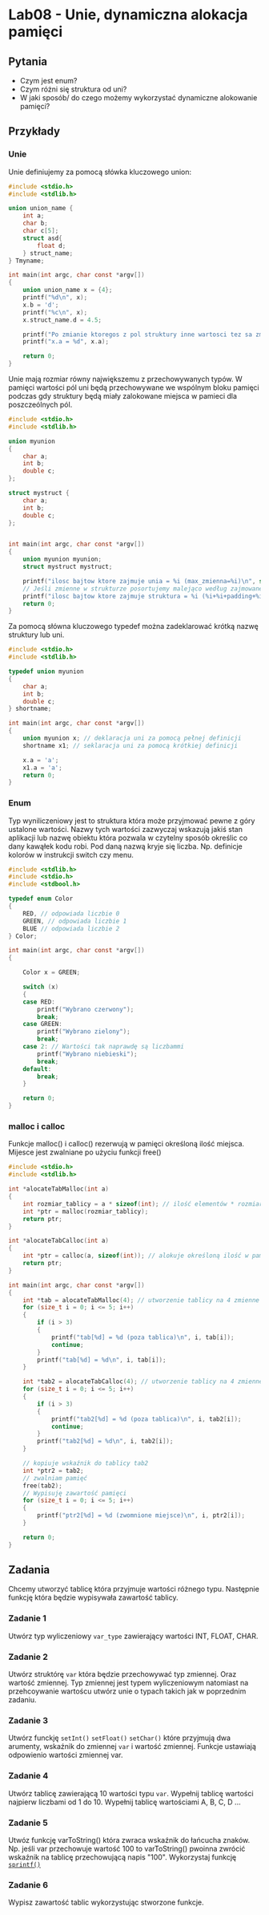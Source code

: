 # **Lab08 - Unie, dynamiczna alokacja pamięci**


## Pytania

- Czym jest enum?
- Czym różni się struktura od uni?
- W jaki sposób/ do czego możemy wykorzystać dynamiczne alokowanie pamięci?

## Przykłady

### Unie
Unie definiujemy za pomocą słówka kluczowego union:

```c
#include <stdio.h>
#include <stdlib.h>

union union_name {
    int a;
    char b;
    char c[5];
    struct asd{
        float d;
    } struct_name;
} Tmyname;

int main(int argc, char const *argv[])
{ 
    union union_name x = {4};
    printf("%d\n", x);
    x.b = 'd';
    printf("%c\n", x);  
    x.struct_name.d = 4.5;

    printf("Po zmianie ktoregos z pol struktury inne wartosci tez sa zmienione:\n");
    printf("x.a = %d", x.a);

    return 0;
}
```

Unie mają rozmiar równy największemu z przechowywanych typów. W pamięci wartości pól uni będą przechowywane we wspólnym bloku pamięci podczas gdy struktury będą miały zalokowane miejsca w pamieci dla poszczeólnych pól.

```c
#include <stdio.h>
#include <stdlib.h>

union myunion
{
    char a;
    int b;
    double c;
};

struct mystruct {
    char a;
    int b;
    double c;
};


int main(int argc, char const *argv[])
{
    union myunion myunion;
    struct mystruct mystruct;

    printf("ilosc bajtow ktore zajmuje unia = %i (max_zmienna=%i)\n", sizeof(myunion), sizeof(double));
    // Jeśli zmienne w strukturze posortujemy malejąco według zajmowanego miejsca w pamięci rozmiar struktury będzie mniejszy
    printf("ilosc bajtow ktore zajmuje struktura = %i (%i+%i+padding+%i)\n", sizeof(mystruct), sizeof(char), sizeof(int), sizeof(double));
    return 0;
}
```

Za pomocą słówna kluczowego typedef można zadeklarować krótką nazwę struktury lub uni.

```c
#include <stdio.h>
#include <stdlib.h>

typedef union myunion
{
    char a;
    int b;
    double c;
} shortname;

int main(int argc, char const *argv[])
{
    union myunion x; // deklaracja uni za pomocą pełnej definicji
    shortname x1; // seklaracja uni za pomocą krótkiej definicji

    x.a = 'a';
    x1.a = 'a';
    return 0;
}
```

### Enum

Typ wyniliczeniowy jest to struktura która może przyjmować pewne z góry ustalone wartości. Nazwy tych wartości zazwyczaj wskazują jakiś stan aplikacji lub nazwę obiektu która pozwala w czytelny sposób określic co dany kawąłek kodu robi. Pod daną nazwą kryje się liczba. Np. definicje kolorów w instrukcji switch czy menu.

```c
#include <stdlib.h>
#include <stdio.h>
#include <stdbool.h>

typedef enum Color
{
    RED, // odpowiada liczbie 0
    GREEN, // odpowiada liczbie 1
    BLUE // odpowiada liczbie 2
} Color;

int main(int argc, char const *argv[])
{

    Color x = GREEN;

    switch (x)
    {
    case RED:
        printf("Wybrano czerwony");
        break;
    case GREEN:
        printf("Wybrano zielony");
        break;
    case 2: // Wartości tak naprawdę są liczbammi
        printf("Wybrano niebieski");
        break;
    default:
        break;
    }

    return 0;
}
```

### malloc i calloc

Funkcje malloc() i calloc() rezerwują w pamięci określoną ilość miejsca. Mijesce jest zwalniane po użyciu funkcji free()

```c
#include <stdio.h>
#include <stdlib.h>

int *alocateTabMalloc(int a)
{
    int rozmiar_tablicy = a * sizeof(int); // ilość elementów * rozmiar jednego elementu
    int *ptr = malloc(rozmiar_tablicy);
    return ptr;
}

int *alocateTabCalloc(int a)
{
    int *ptr = calloc(a, sizeof(int)); // alokuje określoną ilość w pamięci danego typu i ustawia wartości w pamięci na 0.
    return ptr;
}

int main(int argc, char const *argv[])
{
    int *tab = alocateTabMalloc(4); // utworzenie tablicy na 4 zmienne typu int
    for (size_t i = 0; i <= 5; i++)
    {
        if (i > 3)
        {
            printf("tab[%d] = %d (poza tablica)\n", i, tab[i]);
            continue;
        }
        printf("tab[%d] = %d\n", i, tab[i]);
    }

    int *tab2 = alocateTabCalloc(4); // utworzenie tablicy na 4 zmienne typu int
    for (size_t i = 0; i <= 5; i++)
    {
        if (i > 3)
        {
            printf("tab2[%d] = %d (poza tablica)\n", i, tab2[i]);
            continue;
        }
        printf("tab2[%d] = %d\n", i, tab2[i]);
    }

    // kopiuje wskaźnik do tablicy tab2
    int *ptr2 = tab2;
    // zwalniam pamięć
    free(tab2);
    // Wypisuję zawartość pamięci
    for (size_t i = 0; i <= 5; i++)
    {
        printf("ptr2[%d] = %d (zwomnione miejsce)\n", i, ptr2[i]);
    }

    return 0;
}
```

## Zadania

Chcemy utworzyć tablicę która przyjmuje wartości różnego typu. Następnie funkcję która będzie wypisywała zawartość tablicy.

### Zadanie 1

Utwórz typ wyliczeniowy `var_type` zawierający wartości INT, FLOAT, CHAR.

### Zadanie 2

Utwórz struktórę `var` która będzie przechowywać typ zmiennej. Oraz wartość zmiennej. Typ zmiennej jest typem wyliczeniowym natomiast na przehcoywanie wartoścu utwórz unie o typach takich jak w poprzednim zadaniu.

### Zadanie 3

Utwórz funckję `setInt()` `setFloat()` `setChar()` które przyjmują dwa arumenty, wskaźnik do zmiennej `var` i wartość zmiennej. Funkcje ustawiają odpowienio wartości zmiennej var.

### Zadanie 4

Utwórz tablicę zawierającą 10 wartości typu `var`.
Wypełnij tablicę wartości najpierw liczbami od 1 do 10.
Wypełnij tablicę wartościami A, B, C, D ...

### Zadanie 5

Utwóz funkcję varToString() która zwraca wskaźnik do łańcucha znaków. Np. jeśli var przechowuje wartość 100 to varToString() pwoinna zwrócić wskaźnik na tablicę przechowującą napis "100". Wykorzystaj funkcję [`sprintf()`](https://www.tutorialspoint.com/c_standard_library/c_function_sprintf.htm)

### Zadanie 6

Wypisz zawartość tablic wykorzystując stworzone funkcje.


